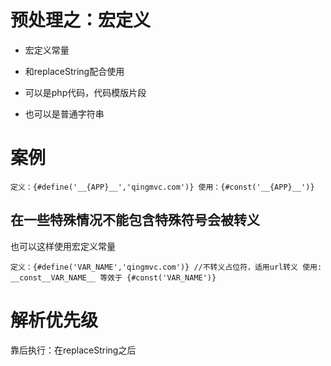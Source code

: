 
# 预处理之：宏定义

- 宏定义常量
- 和replaceString配合使用

- 可以是php代码，代码模版片段
- 也可以是普通字符串

# 案例

`
定义：{#define('__{APP}__','qingmvc.com')}
使用：{#const('__{APP}__')}
`

## 在一些特殊情况不能包含特殊符号会被转义

也可以这样使用宏定义常量

`
定义：{#define('VAR_NAME','qingmvc.com')}
//不转义占位符，适用url转义
使用: __const__VAR_NAME__ 等效于 {#const('VAR_NAME')}
`

# 解析优先级

靠后执行：在replaceString之后

